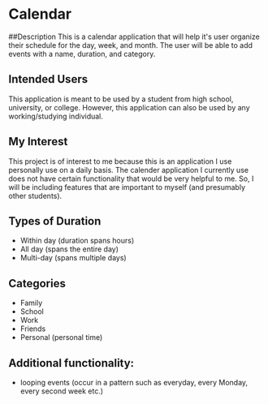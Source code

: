 # Calendar

##Description
This is a calendar application that will help it's user organize their schedule 
for the day, week, and month. The user will be able to add events with a 
name, duration, and category. 

## Intended Users

This application is meant to be used by a student from high school, 
university, or college. However, this application can also be used by any 
working/studying individual.

## My Interest

This project is of interest to me because this is an application I use 
personally use on a daily basis. The calender application I currently use
does not have certain functionality that would be very helpful to me. So,
I will be including features that are important to myself (and presumably 
other students).

## Types of Duration
- Within day (duration spans hours)
- All day (spans the entire day)
- Multi-day (spans multiple days)

## Categories
- Family
- School
- Work
- Friends
- Personal (personal time)

## Additional functionality:
- looping events (occur in a pattern such as everyday, every Monday,
every second week etc.)